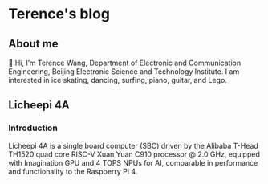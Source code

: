 # Terence's blog
## About me
👋 Hi, I’m Terence Wang, Department of Electronic and Communication Engineering, Beijing Electronic Science and Technology Institute.
I am interested in ice skating, dancing, surfing, piano, guitar, and Lego.

## Licheepi 4A
### Introduction 
Licheepi 4A is a single board computer (SBC) driven by the Alibaba T-Head TH1520 quad core RISC-V Xuan Yuan C910 processor @ 2.0 GHz, equipped with Imagination GPU and 4 TOPS NPUs for AI, comparable in performance and functionality to the Raspberry Pi 4.

